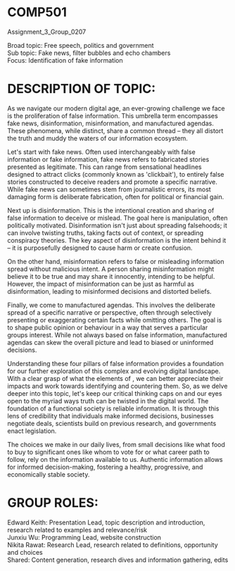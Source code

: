 # COMP501

Assignment_3_Group_0207

Broad topic: Free speech, politics and government\
Sub topic: Fake news, filter bubbles and echo chambers\
Focus: Identification of fake information

# DESCRIPTION OF TOPIC:
As we navigate our modern digital age, an ever-growing challenge we face is the proliferation of false information. This umbrella term encompasses fake news, disinformation, misinformation, and manufactured agendas. These phenomena, while distinct, share a common thread – they all distort the truth and muddy the waters of our information ecosystem.

Let's start with fake news. Often used interchangeably with false information or fake information, fake news refers to fabricated stories presented as legitimate. This can range from sensational headlines designed to attract clicks (commonly known as 'clickbait'), to entirely false stories constructed to deceive readers and promote a specific narrative. While fake news can sometimes stem from journalistic errors, its most damaging form is deliberate fabrication, often for political or financial gain.

Next up is disinformation. This is the intentional creation and sharing of false information to deceive or mislead. The goal here is manipulation, often politically motivated. Disinformation isn't just about spreading falsehoods; it can involve twisting truths, taking facts out of context, or spreading conspiracy theories. The key aspect of disinformation is the intent behind it – it is purposefully designed to cause harm or create confusion.

On the other hand, misinformation refers to false or misleading information spread without malicious intent. A person sharing misinformation might believe it to be true and may share it innocently, intending to be helpful. However, the impact of misinformation can be just as harmful as disinformation, leading to misinformed decisions and distorted beliefs.

Finally, we come to manufactured agendas. This involves the deliberate spread of a specific narrative or perspective, often through selectively presenting or exaggerating certain facts while omitting others. The goal is to shape public opinion or behaviour in a way that serves a particular groups interest. While not always based on false information, manufactured agendas can skew the overall picture and lead to biased or uninformed decisions.

Understanding these four pillars of false information provides a foundation for our further exploration of this complex and evolving digital landscape. With a clear grasp of what the elements of , we can better appreciate their impacts and work towards identifying and countering them. So, as we delve deeper into this topic, let's keep our critical thinking caps on and our eyes open to the myriad ways truth can be twisted in the digital world.
The foundation of a functional society is reliable information. It is through this lens of credibility that individuals make informed decisions, businesses negotiate deals, scientists build on previous research, and governments enact legislation.

The choices we make in our daily lives, from small decisions like what food to buy to significant ones like whom to vote for or what career path to follow, rely on the information available to us. Authentic information allows for informed decision-making, fostering a healthy, progressive, and economically stable society.  

# GROUP ROLES:

Edward Keith: Presentation Lead, topic description and introduction, research related to examples and relevance/risk\
Junxiu Wu: Programming Lead, website construction\
Nikita Rawat: Research Lead, research related to definitions, opportunity and choices\
Shared: Content generation, research dives and information gathering, edits

